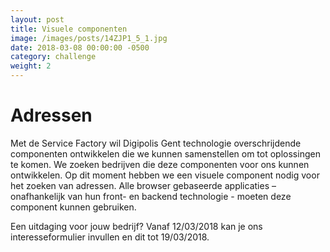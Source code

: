 ```yaml
---
layout: post                        
title: Visuele componenten
image: /images/posts/14ZJP1_5_1.jpg
date: 2018-03-08 00:00:00 -0500
category: challenge
weight: 2
---
```


# Adressen

Met de Service Factory wil Digipolis Gent technologie overschrijdende componenten ontwikkelen die we kunnen samenstellen om tot oplossingen te komen. We zoeken bedrijven die deze componenten voor ons kunnen ontwikkelen. Op dit moment hebben we een visuele component nodig voor het zoeken van adressen.
Alle browser gebaseerde applicaties – onafhankelijk van hun front- en backend technologie - moeten deze component kunnen gebruiken.

Een uitdaging voor jouw bedrijf? Vanaf 12/03/2018 kan je ons interesseformulier invullen en dit tot 19/03/2018.








 
